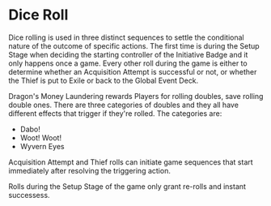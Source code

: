 # Dice Roll

Dice rolling is used in three distinct sequences to settle the conditional nature of the outcome of specific actions. The first time is during the Setup Stage when deciding the starting controller of the Initiative Badge and it only happens once a game. Every other roll during the game is either to determine whether an Acquisition Attempt is successful or not, or whether the Thief is put to Exile or back to the Global Event Deck.

Dragon's Money Laundering rewards Players for rolling doubles, save rolling double ones. There are three categories of doubles and they all have different effects that trigger if they're rolled. The categories are:

* Dabo!
* Woot! Woot!
* Wyvern Eyes

Acquisition Attempt and Thief rolls can initiate game sequences that start immediately after resolving the triggering action.

Rolls during the Setup Stage of the game only grant re-rolls and instant successess.
